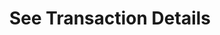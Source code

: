 ---
title: See Transaction Details
position_number: 1.1
type: get
description: /future/trade/v1/order/trade-list
parameters:
    -
        name: orderId
        type: integer
        mandatory: false
        default: N/A
        description: Order ID
        ranges:
    -
        name: symbol
        type: string
        mandatory: false
        default: N/A
        description: Trading pair
        ranges:
    -
        name: page
        type: integer
        mandatory: false
        default: 1
        description: "Page\t"
        ranges:
    -
        name: size
        type: integer
        mandatory: false
        default: 10
        description: "Quantity of a single page\t"
        ranges:
    -
        name: startTime
        type: integer
        mandatory: false
        default: N/A
        description: 起始时间
        ranges:
    -
        name: endTime
        type: integer
        mandatory: false
        default: N/A
        description: 结束时间
        ranges:
left_code_blocks:
    -
        code_block: "public void getMarketConfig() {\r\n\tString text = HttpUtil.get(URL + \"/data/api/future/trade/v1/getMarketConfig\");\r\n\tSystem.out.println(text);\r\n}"
        title: Java
        language: java
right_code_blocks:
    - code_block: |-
        {
          "error": {
            "code": "",
            "msg": ""
          },
          "msgInfo": "",
          "result": {
            "items": [
              {
                "fee": 0, //Fee
                "feeCoin": "", //Currency of fee
                "orderId": 0, //Order ID
                "execId": 0, //Trade ID
                "price": 0, //Price
                "quantity": 0, //Volume
                "symbol": "", //Trading pair
                "timestamp": 0 //Time
              }
            ],
            "page": 0,
            "ps": 0,
            "total": 0
          },
          "returnCode": 0
        }
      title: Response
      language: json
---